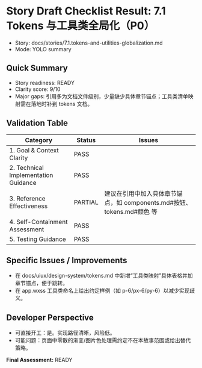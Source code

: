 # Story Draft Checklist Result: 7.1 Tokens 与工具类全局化（P0）

- Story: docs/stories/7.1.tokens-and-utilities-globalization.md
- Mode: YOLO summary

## Quick Summary
- Story readiness: READY
- Clarity score: 9/10
- Major gaps: 引用多为文档文件级别，少量缺少具体章节锚点；工具类清单映射需在落地时补到 tokens 文档。

## Validation Table
| Category                             | Status   | Issues |
| ------------------------------------ | -------- | ------ |
| 1. Goal & Context Clarity            | PASS     |        |
| 2. Technical Implementation Guidance | PASS     |        |
| 3. Reference Effectiveness           | PARTIAL  | 建议在引用中加入具体章节锚点，如 components.md#按钮、tokens.md#颜色 等 |
| 4. Self-Containment Assessment       | PASS     |        |
| 5. Testing Guidance                  | PASS     |        |

## Specific Issues / Improvements
- 在 docs/uiux/design-system/tokens.md 中新增“工具类映射”具体表格并加章节锚点，便于跳转。
- 在 app.wxss 工具类命名上给出约定样例（如 p-6/px-6/py-6）以减少实现歧义。

## Developer Perspective
- 可直接开工：是。实现路径清晰，风险低。
- 可能问题：页面中零散的渐变/图片色处理需约定不在本故事范围或给出替代策略。

**Final Assessment:** READY

